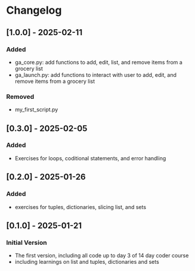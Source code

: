 # Changelog

## [1.0.0] - 2025-02-11
### Added
- ga_core.py: add functions to add, edit, list, and remove items from a grocery list
- ga_launch.py: add functions to interact with user to add, edit, and remove items from a grocery list

### Removed
- my_first_script.py

## [0.3.0] - 2025-02-05
### Added
- Exercises for loops, coditional statements, and error handling

## [0.2.0] - 2025-01-26
###  Added
-  exercises for tuples, dictionaries, slicing list, and sets

## [0.1.0] - 2025-01-21
### Initial Version
- The first version, including all code up to day 3 of 14 day coder course
- including learnings on list and tuples, dictionaries and sets

